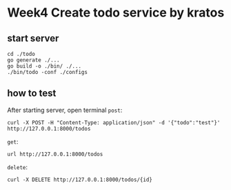 # Week4 Create todo service by kratos

## start server
```shell
cd ./todo
go generate ./...
go build -o ./bin/ ./...
./bin/todo -conf ./configs
```

## how to test
After starting server, open terminal
`post`:
```shell
curl -X POST -H "Content-Type: application/json" -d '{"todo":"test"}' http://127.0.0.1:8000/todos
```

`get`:
```shell
url http://127.0.0.1:8000/todos
```

`delete`:
```shell
curl -X DELETE http://127.0.0.1:8000/todos/{id}
```

